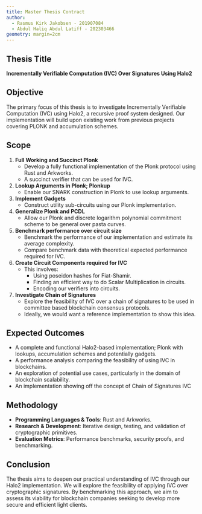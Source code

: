 ```yaml
---
title: Master Thesis Contract
author:
  - Rasmus Kirk Jakobsen - 201907084
  - Abdul Haliq Abdul Latiff - 202303466
geometry: margin=2cm
---
```


## Thesis Title

**Incrementally Verifiable Computation (IVC) Over Signatures Using Halo2**

## Objective

The primary focus of this thesis is to investigate Incrementally Verifiable
Computation (IVC) using Halo2, a recursive proof system designed. Our
implementation will build upon existing work from previous projects covering
PLONK and accumulation schemes.

## Scope

1. **Full Working and Succinct Plonk**
   - Develop a fully functional implementation of the Plonk protocol using Rust and Arkworks.
   - A succinct verifier that can be used for IVC.
2. **Lookup Arguments in Plonk; Plonkup**
   - Enable our SNARK construction in Plonk to use lookup arguments.
3. **Implement Gadgets**
   - Construct utility sub-circuits using our Plonk implementation.
4. **Generalize Plonk and PCDL**
   - Allow our Plonk and discrete logarithm polynomial commitment scheme to be general over pasta curves.
5. **Benchmark performance over circuit size**
   - Benchmark the performance of our implementation and estimate its average complexity.
   - Compare benchmark data with theoretical expected performance required for IVC.
6. **Create Circuit Components required for IVC**
   - This involves:
      - Using poseidon hashes for Fiat-Shamir.
      - Finding an efficient way to do Scalar Multiplication in circuits.
      - Encoding our verifiers into circuits.
7. **Investigate Chain of Signatures**
   - Explore the feasibility of IVC over a chain of signatures to be used in committee based blockchain consensus protocols.
   - Ideally, we would want a reference implementation to show this idea.

## Expected Outcomes

- A complete and functional Halo2-based implementation; Plonk with lookups, accumulation schemes and potentially gadgets.
- A performance analysis comparing the feasibility of using IVC in blockchains.
- An exploration of potential use cases, particularly in the domain of blockchain scalability.
- An implementation showing off the concept of Chain of Signatures IVC

## Methodology

- **Programming Languages & Tools**: Rust and Arkworks.
- **Research & Development**: Iterative design, testing, and validation of cryptographic primitives.
- **Evaluation Metrics**: Performance benchmarks, security proofs, and benchmarking.

## Conclusion

The thesis aims to deepen our practical understanding of IVC through our Halo2 implementation.
We will explore the feasibility of applying IVC over cryptographic signatures.
By benchmarking this approach, we aim to assess its viability for blockchain companies seeking
to develop more secure and efficient light clients.
